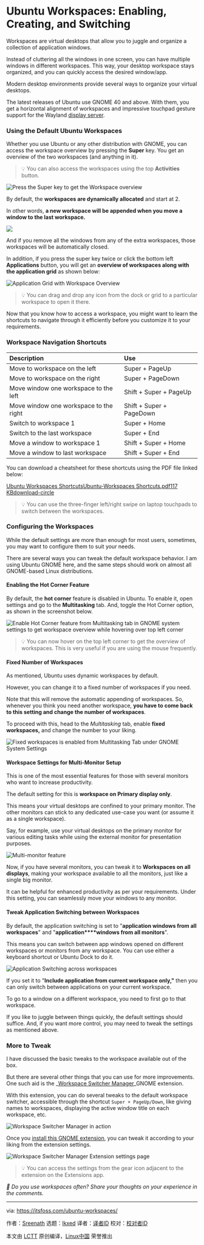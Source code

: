 [#]: subject: "Ubuntu Workspaces: Enabling, Creating, and Switching"
[#]: via: "https://itsfoss.com/ubuntu-workspaces/"
[#]: author: "Sreenath https://itsfoss.com/author/sreenath/"
[#]: collector: "lkxed"
[#]: translator: " "
[#]: reviewer: " "
[#]: publisher: " "
[#]: url: " "

Ubuntu Workspaces: Enabling, Creating, and Switching
======

Workspaces are virtual desktops that allow you to juggle and organize a collection of application windows.

Instead of cluttering all the windows in one screen, you can have multiple windows in different workspaces. This way, your desktop workspace stays organized, and you can quickly access the desired window/app.

Modern desktop environments provide several ways to organize your virtual desktops.

The latest releases of Ubuntu use GNOME 40 and above. With them, you get a horizontal alignment of workspaces and impressive touchpad gesture support for the Wayland [display server][1].

### Using the Default Ubuntu Workspaces

Whether you use Ubuntu or any other distribution with GNOME, you can access the workspace overview by pressing the **Super** key. You get an overview of the two workspaces (and anything in it).

> 💡 You can also access the workspaces using the top **Activities** button.

![Press the Super key to get the Workspace overview][2]

By default, the **workspaces are dynamically allocated** and start at 2.

In other words, **a new workspace will be appended when you move a window to the last workspace.**

![][3]

And if you remove all the windows from any of the extra workspaces, those workspaces will be automatically closed.

In addition, if you press the super key twice or click the bottom left **Applications** button, you will get an **overview of workspaces along with the application grid** as shown below:

![Application Grid with Workspace Overview][4]

> 💡 You can drag and drop any icon from the dock or grid to a particular workspace to open it there. 

Now that you know how to access a workspace, you might want to learn the shortcuts to navigate through it efficiently before you customize it to your requirements.

### Workspace Navigation Shortcuts

| Description | Use |
| :- | :- |
| Move to workspace on the left | Super + PageUp |
| Move to workspace on the right | Super + PageDown |
| Move window one workspace to the left | Shift + Super + PageUp |
| Move window one workspace to the right | Shift + Super + PageDown |
| Switch to workspace 1 | Super + Home |
| Switch to the last workspace | Super + End |
| Move a window to workspace 1 | Shift + Super + Home |
| Move a window to last workspace | Shift + Super + End |

You can download a cheatsheet for these shortcuts using the PDF file linked below:

[Ubuntu Workspaces ShortcutsUbuntu-Workspaces Shortcuts.pdf117 KBdownload-circle][5]

> 💡 You can use the three-finger left/right swipe on laptop touchpads to switch between the workspaces.

### Configuring the Workspaces

While the default settings are more than enough for most users, sometimes, you may want to configure them to suit your needs.

There are several ways you can tweak the default workspace behavior. I am using Ubuntu GNOME here, and the same steps should work on almost all GNOME-based Linux distributions.

#### Enabling the Hot Corner Feature

By default, the **hot corner** feature is disabled in Ubuntu. To enable it, open settings and go to the **Multitasking** tab. And, toggle the Hot Corner option, as shown in the screenshot below.

![Enable Hot Corner feature from Multitasking tab in GNOME system settings to get workspace overview while hovering over top left corner][6]

> 💡 You can now hover on the top left corner to get the overview of workspaces. This is very useful if you are using the mouse frequently.

#### Fixed Number of Workspaces

As mentioned, Ubuntu uses dynamic workspaces by default.

However, you can change it to a fixed number of workspaces if you need.

Note that this will remove the automatic appending of workspaces. So, whenever you think you need another workspace, **you have to come back to this setting and change the number of workspaces**.  

To proceed with this, head to the _Multitasking_ tab, enable **fixed workspaces,** and change the number to your liking.

![Fixed workspaces is enabled from Multitasking Tab under GNOME System Settings][7]

#### Workspace Settings for Multi-Monitor Setup

This is one of the most essential features for those with several monitors who want to increase productivity.

The default setting for this is **workspace on Primary display only**.

This means your virtual desktops are confined to your primary monitor. The other monitors can stick to any dedicated use-case you want (or assume it as a single workspace).

Say, for example, use your virtual desktops on the primary monitor for various editing tasks while using the external monitor for presentation purposes.

![Multi-monitor feature][8]

Now, if you have several monitors, you can tweak it to **Workspaces on all displays**, making your workspace available to all the monitors, just like a single big monitor.

It can be helpful for enhanced productivity as per your requirements. Under this setting, you can seamlessly move your windows to any monitor.

#### Tweak Application Switching between Workspaces

By default, the application switching is set to "**application windows from all workspaces**" and "**application****windows from all monitors**".

This means you can switch between app windows opened on different workspaces or monitors from any workspace. You can use either a keyboard shortcut or Ubuntu Dock to do it.

![Application Switching across workspaces][9]

If you set it to "**Include application from current workspace only,"** then you can only switch between applications on your current workspace.

To go to a window on a different workspace, you need to first go to that workspace.

If you like to juggle between things quickly, the default settings should suffice. And, if you want more control, you may need to tweak the settings as mentioned above.

### More to Tweak

I have discussed the basic tweaks to the workspace available out of the box.

But there are several other things that you can use for more improvements. One such aid is the _[Workspace Switcher Manager][10]_GNOME extension.

With this extension, you can do several tweaks to the default workspace switcher, accessible through the shortcut `Super + PageUp/Down`, like giving names to workspaces, displaying the active window title on each workspace, etc.

![Workspace Switcher Manager in action][11]

Once you [install this GNOME extension][12], you can tweak it according to your liking from the extension settings.

![Workspace Switcher Manager Extension settings page][13]

> 💡 You can access the settings from the gear icon adjacent to the extension on the Extensions app.

_💬 Do you use workspaces often? Share your thoughts on your experience in the comments._

--------------------------------------------------------------------------------

via: https://itsfoss.com/ubuntu-workspaces/

作者：[Sreenath][a]
选题：[lkxed][b]
译者：[译者ID](https://github.com/译者ID)
校对：[校对者ID](https://github.com/校对者ID)

本文由 [LCTT](https://github.com/LCTT/TranslateProject) 原创编译，[Linux中国](https://linux.cn/) 荣誉推出

[a]: https://itsfoss.com/author/sreenath/
[b]: https://github.com/lkxed/
[1]: https://itsfoss.com/display-server/
[2]: https://itsfoss.com/content/images/2023/02/press_super_key_to_get_workspace_overview-1.png
[3]: https://itsfoss.com/content/images/2023/03/ubuntu-workspaces-3.png
[4]: https://itsfoss.com/content/images/2023/02/application_grid_and_workspace_overview.png
[5]: https://itsfoss.com/content/files/2023/03/Ubuntu-Workspaces-Shortcuts.pdf
[6]: https://itsfoss.com/content/images/2023/02/enable_hot_corner.png
[7]: https://itsfoss.com/content/images/2023/02/fixed_workspaces.png
[8]: https://itsfoss.com/content/images/2023/02/multi-monitor.png
[9]: https://itsfoss.com/content/images/2023/02/application_switiching.png
[10]: https://extensions.gnome.org/extension/4788/workspace-switcher-manager/?ref=its-foss
[11]: https://itsfoss.com/content/images/2023/02/workspace-switcher-manager.png
[12]: https://itsfoss.com/gnome-shell-extensions/
[13]: https://itsfoss.com/content/images/2023/02/workspace-switcher-manager-extension-options.png
